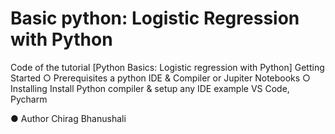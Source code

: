 # Basic python: Logistic Regression with Python
Code of the tutorial [Python Basics: Logistic regression with Python]
Getting Started
○ Prerequisites
a python IDE & Compiler or Jupiter Notebooks 
○ Installing
Install Python compiler & setup any IDE example VS Code, Pycharm

● Author
Chirag Bhanushali
